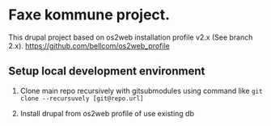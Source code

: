 # Faxe kommune project.

This drupal project based on os2web installation profile v2.x (See branch 2.x).
https://github.com/bellcom/os2web_profile

## Setup local development environment

1. Clone main repo recursively with gitsubmodules using command like
`git clone --recursuvely [git@repo.url]`

2. Install drupal from os2web profile of use existing db

